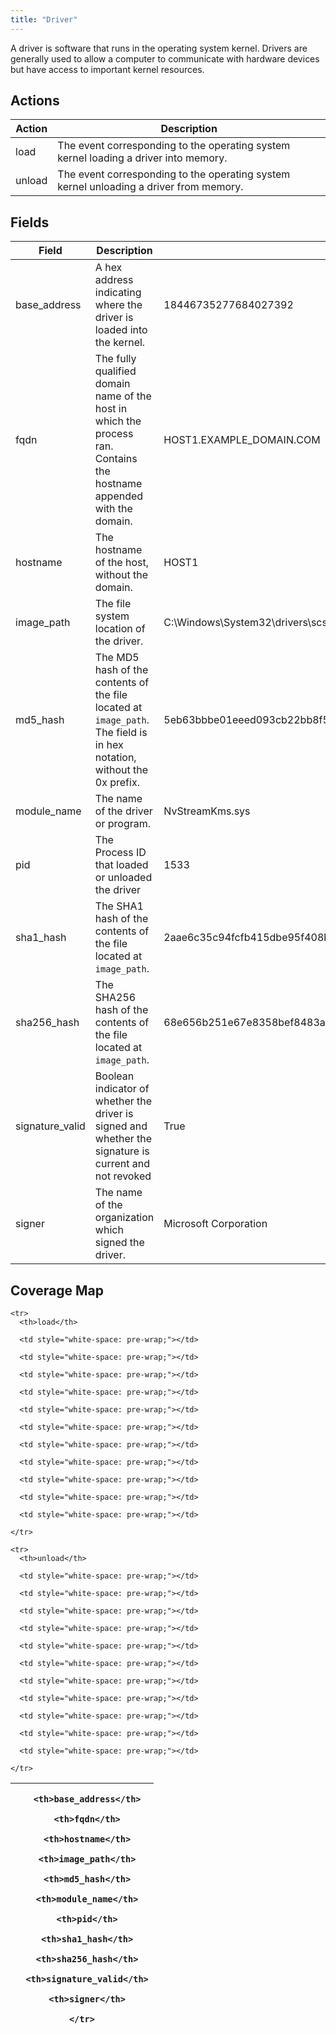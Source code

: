 ```yaml
---
title: "Driver"
---
```

A driver is software that runs in the operating system kernel. Drivers are generally used to allow a computer to communicate with hardware devices but have access to important kernel resources.

## Actions
|Action|Description|
|---|---|
|load|The event corresponding to the operating system kernel loading a driver into memory.|
|unload|The event corresponding to the operating system kernel unloading a driver from memory.|

## Fields
|Field|Description|Example|
|---|---|---|
base_address|A hex address indicating where the driver is loaded into the kernel.|18446735277684027392
fqdn|The fully qualified domain name of the host in which the process ran. Contains the hostname appended with the domain.|HOST1.EXAMPLE_DOMAIN.COM
hostname|The hostname of the host, without the domain.|HOST1
image_path|The file system location of the driver.|C:\Windows\System32\drivers\scsiport.sys
md5_hash|The MD5 hash of the contents of the file located at `image_path`. The field is in hex notation, without the 0x prefix.|5eb63bbbe01eeed093cb22bb8f5acdc3
module_name|The name of the driver or program.|NvStreamKms.sys
pid|The Process ID that loaded or unloaded the driver|1533
sha1_hash|The SHA1 hash of the contents of the file located at `image_path`.|2aae6c35c94fcfb415dbe95f408b9ce91ee846ed
sha256_hash|The SHA256 hash of the contents of the file located at `image_path`.|68e656b251e67e8358bef8483ab0d51c6619f3e7a1a9f0e75838d41ff368f728
signature_valid|Boolean indicator of whether the driver is signed and whether the signature is current and not revoked|True
signer|The name of the organization which signed the driver.|Microsoft Corporation

## Coverage Map
<table>
  <thead>
    <tr>
      <th />
      
      <th>base_address</th>
      
      <th>fqdn</th>
      
      <th>hostname</th>
      
      <th>image_path</th>
      
      <th>md5_hash</th>
      
      <th>module_name</th>
      
      <th>pid</th>
      
      <th>sha1_hash</th>
      
      <th>sha256_hash</th>
      
      <th>signature_valid</th>
      
      <th>signer</th>
      
    </tr>
  </thead>
  <tbody>
    
    <tr>
      <th>load</th>
      
      <td style="white-space: pre-wrap;"></td>
      
      <td style="white-space: pre-wrap;"></td>
      
      <td style="white-space: pre-wrap;"></td>
      
      <td style="white-space: pre-wrap;"></td>
      
      <td style="white-space: pre-wrap;"></td>
      
      <td style="white-space: pre-wrap;"></td>
      
      <td style="white-space: pre-wrap;"></td>
      
      <td style="white-space: pre-wrap;"></td>
      
      <td style="white-space: pre-wrap;"></td>
      
      <td style="white-space: pre-wrap;"></td>
      
      <td style="white-space: pre-wrap;"></td>
      
    </tr>
    
    <tr>
      <th>unload</th>
      
      <td style="white-space: pre-wrap;"></td>
      
      <td style="white-space: pre-wrap;"></td>
      
      <td style="white-space: pre-wrap;"></td>
      
      <td style="white-space: pre-wrap;"></td>
      
      <td style="white-space: pre-wrap;"></td>
      
      <td style="white-space: pre-wrap;"></td>
      
      <td style="white-space: pre-wrap;"></td>
      
      <td style="white-space: pre-wrap;"></td>
      
      <td style="white-space: pre-wrap;"></td>
      
      <td style="white-space: pre-wrap;"></td>
      
      <td style="white-space: pre-wrap;"></td>
      
    </tr>
    
  </tbody>
</table>